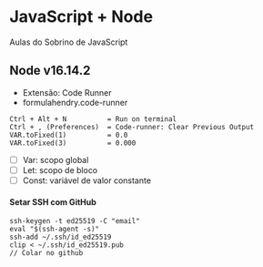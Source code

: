 # JavaScript + Node

Aulas do Sobrino de JavaScript

## Node v16.14.2

- Extensão: Code Runner
- formulahendry.code-runner

```
Ctrl + Alt + N          = Run on terminal
Ctrl + , (Preferences)  = Code-runner: Clear Previous Output
VAR.toFixed(1)          = 0.0
VAR.toFixed(3)          = 0.000
```

- [ ] Var: scopo global
- [ ] Let: scopo de bloco
- [ ] Const: variável de valor constante

#### Setar SSH com GitHub

```git
ssh-keygen -t ed25519 -C "email"
eval "$(ssh-agent -s)"
ssh-add ~/.ssh/id_ed25519
clip < ~/.ssh/id_ed25519.pub
// Colar no github
```